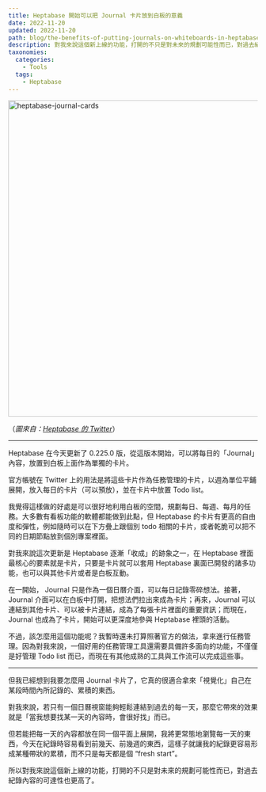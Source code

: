 ```yaml
---
title: Heptabase 開始可以把 Journal 卡片放到白板的意義
date: 2022-11-20
updated: 2022-11-20
path: blog/the-benefits-of-putting-journals-on-whiteboards-in-heptabase
description: 對我來說這個新上線的功能，打開的不只是對未來的規劃可能性而已，對過去紀錄內容的可達性也更高了。
taxonomies:
  categories: 
    - Tools
  tags: 
    - Heptabase
---
```


<a href="https://pinchlime-screenshots.s3.ap-northeast-1.amazonaws.com/heptabase-journal-cards_av2Keu.webp" data-fancybox data-caption="heptabase-journal-cards">
  <img src="https://pinchlime-screenshots.s3.ap-northeast-1.amazonaws.com/heptabase-journal-cards_av2Keu.webp" loading="lazy" width="1024" height="639" alt="heptabase-journal-cards" align="center" />
</a>

（_圖來自：[Heptabase 的 Twitter](https://twitter.com/Heptabase/status/1594160484738945024)_）

---

Heptabase 在今天更新了 0.225.0 版，從這版本開始，可以將每日的「Journal」內容，放置到白板上面作為單獨的卡片。

官方帳號在 Twitter 上的用法是將這些卡片作為任務管理的卡片，以週為單位平鋪展開，放入每日的卡片（可以預放），並在卡片中放置 Todo list。

我覺得這樣做的好處是可以很好地利用白板的空間，規劃每日、每週、每月的任務。大多數有看板功能的軟體都能做到此點，但 Heptabase 的卡片有更高的自由度和彈性，例如隨時可以在下方疊上跟個別 todo 相關的卡片，或者乾脆可以把不同的日期節點放到個別專案裡面。

<!-- more -->

對我來說這次更新是 Heptabase 逐漸「收成」的跡象之一，在 Heptabase 裡面最核心的要素就是卡片，只要是卡片就可以套用 Heptabase 裏面已開發的諸多功能，也可以與其他卡片或者是白板互動。

在一開始， Journal 只是作為一個日曆介面，可以每日記錄零碎想法。接著，Journal 介面可以在白板中打開，把想法們拉出來成為卡片；再來，Journal 可以連結到其他卡片、可以被卡片連結，成為了每張卡片裡面的重要資訊；而現在，Journal 也成為了卡片，開始可以更深度地參與 Heptabase 裡頭的活動。

不過，該怎麼用這個功能呢？我暫時還未打算照著官方的做法，拿來進行任務管理。因為對我來說，一個好用的任務管理工具還需要具備許多面向的功能，不僅僅是好管理 Todo list 而已，而現在有其他成熟的工具與工作流可以完成這些事。

---

但我已經想到我要怎麼用 Journal 卡片了，它真的很適合拿來「視覺化」自己在某段時間內所記錄的、累積的東西。

對我來說，若只有一個日曆視窗能夠輕鬆連結到過去的每一天，那麼它帶來的效果就是「當我想要找某一天的內容時，會很好找」而已。

但若能把每一天的內容都放在同一個平面上展開，我將更常態地瀏覽每一天的東西，今天在紀錄時容易看到前幾天、前幾週的東西，這樣子就讓我的紀錄更容易形成某種帶狀的累積，而不只是每天都是個 “fresh start”。

所以對我來說這個新上線的功能，打開的不只是對未來的規劃可能性而已，對過去紀錄內容的可達性也更高了。